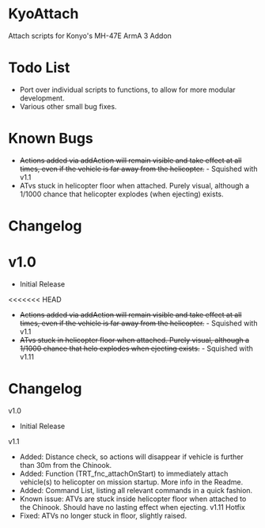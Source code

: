 KyoAttach
=========
Attach scripts for Konyo's MH-47E ArmA 3 Addon

Todo List
=========
   * Port over individual scripts to functions, to allow for more modular development.
   * Various other small bug fixes.

Known Bugs
=========
   * <s>Actions added via addAction will remain visible and take effect at all times, even if the vehicle is far away from the helicopter.</s> - Squished with v1.1
   * ATvs stuck in helicopter floor when attached. Purely visual, although a 1/1000 chance that helicopter explodes (when ejecting) exists.

Changelog
=========
v1.0
=
   * Initial Release

<<<<<<< HEAD
* <s>Actions added via addAction will remain visible and take effect at all times, even if the vehicle is far away from the helicopter.</s> - Squished with v1.1
* <s>ATvs stuck in helicopter floor when attached. Purely visual, although a 1/1000 chance that helo explodes when ejecting exists.</s> - Squished with v1.11

Changelog 
=========

v1.0
* Initial Release

v1.1 
* Added: Distance check, so actions will disappear if vehicle is further than 30m from the Chinook.
* Added: Function (TRT_fnc_attachOnStart) to immediately attach vehicle(s) to helicopter on mission startup. More info in the Readme.
* Added: Command List, listing all relevant commands in a quick fashion.
* Known issue: ATVs are stuck inside helicopter floor when attached to the Chinook. Should have no lasting effect when ejecting.
v1.11 Hotfix
* Fixed: ATVs no longer stuck in floor, slightly raised.
